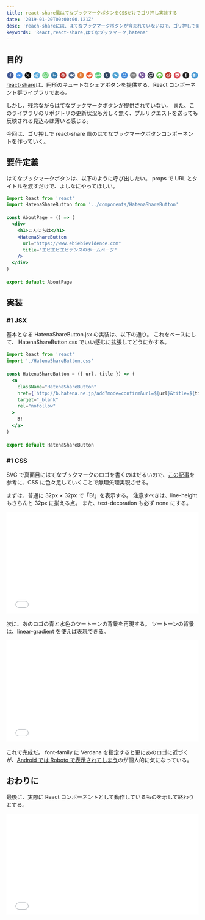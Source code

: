 ```yaml
---
title: react-share風はてなブックマークボタンをCSSだけでゴリ押し実装する
date: '2019-01-20T00:00:00.121Z'
desc: 'reach-shareには、はてなブックマークボタンが含まれていないので、ゴリ押しで実装する'
keywords: 'React,react-share,はてなブックマーク,hatena'
---
```


## 目的

![react-shareのボタン一覧](https://raw.githubusercontent.com/nygardk/react-share/HEAD/example.png)
[react-share](https://www.npmjs.com/package/react-share)は、円形のキュートなシェアボタンを提供する、React コンポーネント群ライブラリである。

しかし、残念ながらはてなブックマークボタンが提供されていない。
また、このライブラリのリポジトリの更新状況も芳しく無く、プルリクエストを送っても反映される見込みは薄いと感じる。

今回は、ゴリ押しで react-share 風のはてなブックマークボタンコンポーネントを作っていく。

## 要件定義

はてなブックマークボタンは、以下のように呼び出したい。
props で URL とタイトルを渡すだけで、よしなにやってほしい。

```jsx
import React from 'react'
import HatenaShareButton from '../components/HatenaShareButton'

const AboutPage = () => (
  <div>
    <h1>こんにちは</h1>
    <HatenaShareButton
      url="https://www.ebiebievidence.com"
      title="エビエビエビデンスのホームページ"
    />
  </div>
)

export default AboutPage
```

## 実装

### #1 JSX

基本となる HatenaShareButton.jsx の実装は、以下の通り。
これをベースにして、 HatenaShareButton.css でいい感じに拡張してどうにかする。

```jsx
import React from 'react'
import './HatenaShareButton.css'

const HatenaShareButton = ({ url, title }) => (
  <a
    className="HatenaShareButton"
    href={`http://b.hatena.ne.jp/add?mode=confirm&url=${url}&title=${title}`}
    target="_blank"
    rel="nofollow"
  >
    B!
  </a>
)

export default HatenaShareButton
```

### #1 CSS

SVG で真面目にはてなブックマークのロゴを書くのはだるいので、[この記事](https://hayashikejinan.com/webwork/css/913/)を参考に、CSS に色々足していくことで無理矢理実現させる。

まずは、普通に 32px × 32px で「B!」を表示する。
注意すべきは、line-height もきちんと 32px に揃える点。
また、text-decoration も必ず none にする。

<iframe height="265" style="width: 100%;" scrolling="no" title="HatenaShareButton #1" src="//codepen.io/KAWASEMI_SEVEN/embed/LMwjpV/?height=265&theme-id=0&default-tab=css,result" frameborder="no" allowtransparency="true" allowfullscreen="true">
  See the Pen <a href='https://codepen.io/KAWASEMI_SEVEN/pen/LMwjpV/'>HatenaShareButton #1</a> by ebiebievidence
  (<a href='https://codepen.io/KAWASEMI_SEVEN'>@KAWASEMI_SEVEN</a>) on <a href='https://codepen.io'>CodePen</a>.
</iframe>

次に、あのロゴの青と水色のツートーンの背景を再現する。
ツートーンの背景は、linear-gradient を使えば表現できる。

<iframe height="265" style="width: 100%;" scrolling="no" title="HatenaShareButton #2" src="//codepen.io/KAWASEMI_SEVEN/embed/NeQvgz/?height=265&theme-id=0&default-tab=css,result" frameborder="no" allowtransparency="true" allowfullscreen="true">
  See the Pen <a href='https://codepen.io/KAWASEMI_SEVEN/pen/NeQvgz/'>HatenaShareButton #2</a> by ebiebievidence
  (<a href='https://codepen.io/KAWASEMI_SEVEN'>@KAWASEMI_SEVEN</a>) on <a href='https://codepen.io'>CodePen</a>.
</iframe>

これで完成だ。
font-family に Verdana を指定すると更にあのロゴに近づくが、[Android では Roboto で表示されてしまう](https://www.mirucon.com/2017/03/04/android-font-family/)のが個人的に気になっている。

## おわりに

最後に、実際に React コンポーネントとして動作しているものを示して終わりとする。

<iframe height="265" style="width: 100%;" scrolling="no" title="HatenaShareButton" src="//codepen.io/KAWASEMI_SEVEN/embed/wRVqyj/?height=265&theme-id=0&default-tab=js,result" frameborder="no" allowtransparency="true" allowfullscreen="true">
  See the Pen <a href='https://codepen.io/KAWASEMI_SEVEN/pen/wRVqyj/'>HatenaShareButton</a> by ebiebievidence
  (<a href='https://codepen.io/KAWASEMI_SEVEN'>@KAWASEMI_SEVEN</a>) on <a href='https://codepen.io'>CodePen</a>.
</iframe>
